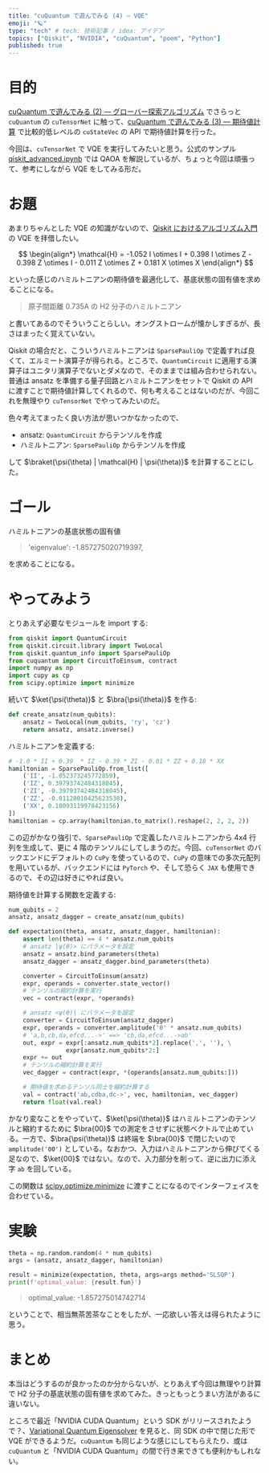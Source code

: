 ```yaml
---
title: "cuQuantum で遊んでみる (4) — VQE"
emoji: "🪐"
type: "tech" # tech: 技術記事 / idea: アイデア
topics: ["Qiskit", "NVIDIA", "cuQuantum", "poem", "Python"]
published: true
---
```


# 目的

[cuQuantum で遊んでみる (2) — グローバー探索アルゴリズム](/derwind/articles/dwd-cuquantum02) でさらっと `cuQuantum` の `cuTensorNet` に触って、[cuQuantum で遊んでみる (3) — 期待値計算](/derwind/articles/dwd-cuquantum03) で比較的低レベルの `cuStateVec` の API で期待値計算を行った。

今回は、`cuTensorNet` で VQE を実行してみたいと思う。公式のサンプル [qiskit_advanced.ipynb](https://github.com/NVIDIA/cuQuantum/blob/main/python/samples/cutensornet/circuit_converter/qiskit_advanced.ipynb) では QAOA を解説しているが、ちょっと今回は頑張って、参考にしながら VQE をしてみる形だ。

# お題

あまりちゃんとした VQE の知識がないので、[Qiskit におけるアルゴリズム入門](https://qiskit.org/documentation/locale/ja_JP/tutorials/algorithms/01_algorithms_introduction.html) の VQE を拝借したい。

$$
\begin{align*}
\mathcal{H} = -1.052 I \otimes I + 0.398 I \otimes Z - 0.398 Z \otimes I - 0.011 Z \otimes Z + 0.181 X \otimes X
\end{align*}
$$

といった感じのハミルトニアンの期待値を最適化して、基底状態の固有値を求めることになる。

> 原子間距離 0.735A の H2 分子のハミルトニアン

と書いてあるのでそういうことらしい。オングストロームが懐かしすぎるが、長さはまったく覚えていない。

Qiskit の場合だと、こういうハミルトニアンは `SparsePauliOp` で定義すれば良くて、エルミート演算子が得られる。ところで、`QuantumCircuit` に適用する演算子はユニタリ演算子でないとダメなので、そのままでは組み合わせられない。普通は ansatz を準備する量子回路とハミルトニアンをセットで Qiskit の API に渡すことで期待値計算してくれるので、何も考えることはないのだが、今回これを無理やり `cuTensorNet` でやってみたいのだ。

色々考えてまったく良い方法が思いつかなかったので、

- ansatz: `QuantumCircuit` からテンソルを作成
- ハミルトニアン: `SparsePauliOp` からテンソルを作成

して $\braket{\psi(\theta) | \mathcal{H} | \psi(\theta)}$ を計算することにした。

# ゴール

ハミルトニアンの基底状態の固有値

> 'eigenvalue': -1.857275020719397,

を求めることになる。

# やってみよう

とりあえず必要なモジュールを import する:

```python
from qiskit import QuantumCircuit
from qiskit.circuit.library import TwoLocal
from qiskit.quantum_info import SparsePauliOp
from cuquantum import CircuitToEinsum, contract
import numpy as np
import cupy as cp
from scipy.optimize import minimize
```

続いて $\ket{\psi(\theta)}$ と $\bra{\psi(\theta)}$ を作る:

```python
def create_ansatz(num_qubits):
    ansatz = TwoLocal(num_qubits, 'ry', 'cz')
    return ansatz, ansatz.inverse()
```

ハミルトニアンを定義する:

```python
# -1.0 * II + 0.39  * IZ - 0.39 * ZI - 0.01 * ZZ + 0.18 * XX
hamiltonian = SparsePauliOp.from_list([
    ('II', -1.052373245772859),
    ('IZ', 0.39793742484318045),
    ('ZI', -0.39793742484318045),
    ('ZZ', -0.01128010425623538),
    ('XX', 0.18093119978423156)
])
hamiltonian = cp.array(hamiltonian.to_matrix().reshape(2, 2, 2, 2))
```

この辺がかなり強引で、`SparsePauliOp` で定義したハミルトニアンから 4x4 行列を生成して、更に 4 階のテンソルにしてしまうのだ。今回、`cuTensorNet` のバックエンドにデフォルトの `CuPy` を使っているので、`CuPy` の意味での多次元配列を用いているが、バックエンドには `PyTorch` や、そして恐らく `JAX` も使用できるので、その辺は好きにやれば良い。

期待値を計算する関数を定義する:

```python
num_qubits = 2
ansatz, ansatz_dagger = create_ansatz(num_qubits)

def expectation(theta, ansatz, ansatz_dagger, hamiltonian):
    assert len(theta) == 4 * ansatz.num_qubits
    # ansatz |ψ(θ)> にパラメータを設定
    ansatz = ansatz.bind_parameters(theta)
    ansatz_dagger = ansatz_dagger.bind_parameters(theta)

    converter = CircuitToEinsum(ansatz)
    expr, operands = converter.state_vector()
    # テンソルの縮約計算を実行
    vec = contract(expr, *operands)

    # ansatz <ψ(θ)| にパラメータを設定
    converter = CircuitToEinsum(ansatz_dagger)
    expr, operands = converter.amplitude('0' * ansatz.num_qubits)
    # 'a,b,cb,da,efcd...->' ==> 'cb,da,efcd...->ab'
    out, expr = expr[:ansatz.num_qubits*2].replace(',', ''), \
                expr[ansatz.num_qubits*2:]
    expr += out
    # テンソルの縮約計算を実行
    vec_dagger = contract(expr, *(operands[ansatz.num_qubits:]))

    # 期待値を求めるテンソル同士を縮約計算する
    val = contract('ab,cdba,dc->', vec, hamiltonian, vec_dagger)
    return float(val.real)
```

かなり変なことをやっていて、$\ket{\psi(\theta)}$ はハミルトニアンのテンソルと縮約するために $\bra{00}$ での測定をさせずに状態ベクトルで止めている。一方で、$\bra{\psi(\theta)}$ は終端を $\bra{00}$ で閉じたいので `amplitude('00')` としている。なおかつ、入力はハミルトニアンから伸びてくる足なので、$\ket{00}$ ではない。なので、入力部分を削って、逆に出力に添え字 `ab` を回している。

この関数は [scipy.optimize.minimize](https://docs.scipy.org/doc/scipy/reference/generated/scipy.optimize.minimize.html) に渡すことになるのでインターフェイスを合わせている。

# 実験

```python
theta = np.random.random(4 * num_qubits)
args = (ansatz, ansatz_dagger, hamiltonian)

result = minimize(expectation, theta, args=args method='SLSQP')
print(f'optimal_value: {result.fun}')
```

> optimal_value: -1.857275014742714

ということで、相当無茶苦茶なことをしたが、一応欲しい答えは得られたように思う。

# まとめ

本当はどうするのが良かったのか分からないが、とりあえず今回は無理やり計算で H2 分子の基底状態の固有値を求めてみた。きっともっとうまい方法があるに違いない。

ところで最近「NVIDIA CUDA Quantum」という SDK がリリースされたようで？、[Variational Quantum Eigensolver](https://nvidia.github.io/cuda-quantum/latest/using/python.html#variational-quantum-eigensolver) を見ると、同 SDK の中で閉じた形で VQE ができるようだ。`cuQuantum` も同じような感じにしてもらえたり、或は `cuQuantum` と「NVIDIA CUDA Quantum」の間で行き来できても便利かもしれない。

